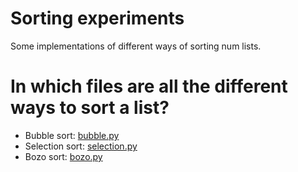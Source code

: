 # Sorting experiments
 Some implementations of different ways of sorting num lists.

# In which files are all the different ways to sort a list?
* Bubble sort: [bubble.py](bubble.py)
* Selection sort: [selection.py](selection.py)
* Bozo sort: [bozo.py](bozo.py)
